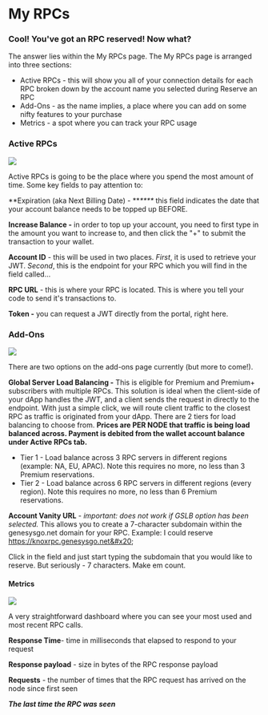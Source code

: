 # My RPCs

### Cool! You've got an RPC reserved! Now what?

The answer lies within the My RPCs page. The My RPCs page is arranged into three sections:

* Active RPCs - this will show you all of your connection details for each RPC broken down by the account name you selected during Reserve an RPC
* Add-Ons - as the name implies, a place where you can add on some nifty features to your purchase
* Metrics - a spot where you can track your RPC usage

### Active RPCs

![](<../.gitbook/assets/Screen Shot 2022-10-03 at 3.50.13 PM.png>)

Active RPCs is going to be the place where you spend the most amount of time. Some key fields to pay attention to:

**Expiration (aka Next Billing Date) - **_****_ this field indicates the date that your account balance needs to be topped up BEFORE.

**Increase Balance -** in order to top up your account, you need to first type in the amount you want to increase to, and then click the "+" to submit the transaction to your wallet.

**Account ID** - this will be used in two places. _First_, it is used to retrieve your JWT. _Second_, this is the endpoint for your RPC which you will find in the field called...

**RPC URL** - this is where your RPC is located. This is where you tell your code to send it's transactions to.

**Token -** you can request a JWT directly from the portal, right here.

### Add-Ons

![](<../.gitbook/assets/Screen Shot 2022-10-03 at 3.52.29 PM.png>)

There are two options on the add-ons page currently (but more to come!).&#x20;

**Global Server Load Balancing -** This is eligible for Premium and Premium+ subscribers with multiple RPCs. This solution is ideal when the client-side of your dApp handles the JWT, and a client sends the request in directly to the endpoint. With just a simple click, we will route client traffic to the closest RPC as traffic is originated from your dApp. There are 2 tiers for load balancing to choose from. **Prices are PER NODE that traffic is being load balanced across. Payment is debited from the wallet account balance under Active RPCs tab.**

* Tier 1 - Load balance across 3 RPC servers in different regions (example: NA, EU, APAC). Note this requires no more, no less than 3 Premium reservations.
* Tier 2 - Load balance across 6 RPC servers in different regions (every region). Note this requires no more, no less than 6 Premium reservations.

**Account Vanity URL** - _important: does not work if GSLB option has been selected._ This allows you to create a 7-character subdomain within the genesysgo.net domain for your RPC. Example: I could reserve https://knoxrpc.genesysgo.net&#x20;

Click in the field and just start typing the subdomain that you would like to reserve. But seriously - 7 characters. Make em count.

#### Metrics

![](<../.gitbook/assets/Screen Shot 2022-10-03 at 7.33.23 PM.png>)

A very straightforward dashboard where you can see your most used and most recent RPC calls.&#x20;

**Response Time**- time in milliseconds that elapsed to respond to your request

**Response payload** - size in bytes of the RPC response payload

**Requests** - the number of times that the RPC request has arrived on the node since first seen

_**The last time the RPC was seen**_
